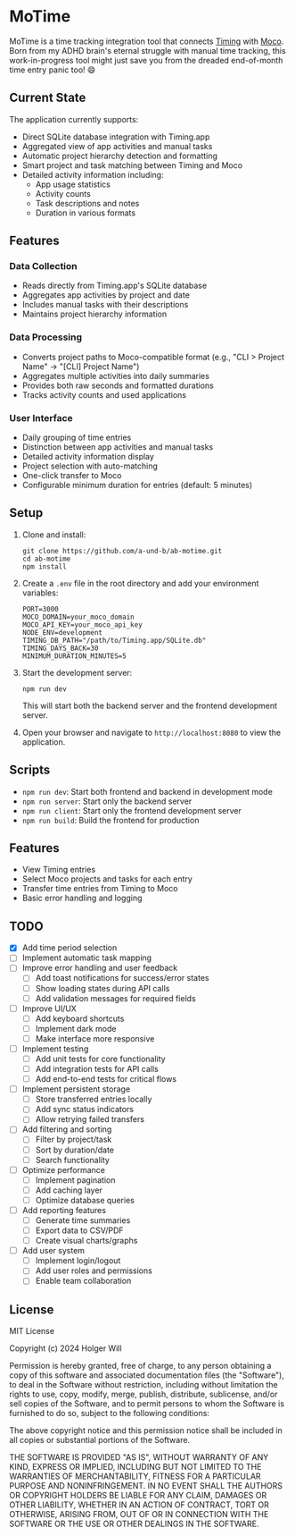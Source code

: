 # MoTime

MoTime is a time tracking integration tool that connects [Timing](https://timingapp.com/) with [Moco](https://www.mocoapp.com). Born from my ADHD brain's eternal struggle with manual time tracking, this work-in-progress tool might just save you from the dreaded end-of-month time entry panic too! 😄

## Current State

The application currently supports:
- Direct SQLite database integration with Timing.app
- Aggregated view of app activities and manual tasks
- Automatic project hierarchy detection and formatting
- Smart project and task matching between Timing and Moco
- Detailed activity information including:
  - App usage statistics
  - Activity counts
  - Task descriptions and notes
  - Duration in various formats

## Features

### Data Collection
- Reads directly from Timing.app's SQLite database
- Aggregates app activities by project and date
- Includes manual tasks with their descriptions
- Maintains project hierarchy information

### Data Processing
- Converts project paths to Moco-compatible format (e.g., "CLI > Project Name" → "[CLI] Project Name")
- Aggregates multiple activities into daily summaries
- Provides both raw seconds and formatted durations
- Tracks activity counts and used applications

### User Interface
- Daily grouping of time entries
- Distinction between app activities and manual tasks
- Detailed activity information display
- Project selection with auto-matching
- One-click transfer to Moco
- Configurable minimum duration for entries (default: 5 minutes)

## Setup

1. Clone and install:
   ```
   git clone https://github.com/a-und-b/ab-motime.git
   cd ab-motime
   npm install
   ```

2. Create a `.env` file in the root directory and add your environment variables:
   ```
   PORT=3000
   MOCO_DOMAIN=your_moco_domain
   MOCO_API_KEY=your_moco_api_key
   NODE_ENV=development
   TIMING_DB_PATH="/path/to/Timing.app/SQLite.db"
   TIMING_DAYS_BACK=30
   MINIMUM_DURATION_MINUTES=5
   ```

3. Start the development server:
   ```
   npm run dev
   ```

   This will start both the backend server and the frontend development server.

4. Open your browser and navigate to `http://localhost:8080` to view the application.

## Scripts

- `npm run dev`: Start both frontend and backend in development mode
- `npm run server`: Start only the backend server
- `npm run client`: Start only the frontend development server
- `npm run build`: Build the frontend for production

## Features

- View Timing entries
- Select Moco projects and tasks for each entry
- Transfer time entries from Timing to Moco
- Basic error handling and logging

## TODO

- [x] Add time period selection
- [ ] Implement automatic task mapping
- [ ] Improve error handling and user feedback
  - [ ] Add toast notifications for success/error states
  - [ ] Show loading states during API calls
  - [ ] Add validation messages for required fields
- [ ] Improve UI/UX
  - [ ] Add keyboard shortcuts
  - [ ] Implement dark mode
  - [ ] Make interface more responsive
- [ ] Implement testing
  - [ ] Add unit tests for core functionality
  - [ ] Add integration tests for API calls
  - [ ] Add end-to-end tests for critical flows
- [ ] Implement persistent storage
  - [ ] Store transferred entries locally
  - [ ] Add sync status indicators
  - [ ] Allow retrying failed transfers
- [ ] Add filtering and sorting
  - [ ] Filter by project/task
  - [ ] Sort by duration/date
  - [ ] Search functionality
- [ ] Optimize performance
  - [ ] Implement pagination
  - [ ] Add caching layer
  - [ ] Optimize database queries
- [ ] Add reporting features
  - [ ] Generate time summaries
  - [ ] Export data to CSV/PDF
  - [ ] Create visual charts/graphs
- [ ] Add user system
  - [ ] Implement login/logout
  - [ ] Add user roles and permissions
  - [ ] Enable team collaboration

## License

MIT License

Copyright (c) 2024 Holger Will

Permission is hereby granted, free of charge, to any person obtaining a copy
of this software and associated documentation files (the "Software"), to deal
in the Software without restriction, including without limitation the rights
to use, copy, modify, merge, publish, distribute, sublicense, and/or sell
copies of the Software, and to permit persons to whom the Software is
furnished to do so, subject to the following conditions:

The above copyright notice and this permission notice shall be included in all
copies or substantial portions of the Software.

THE SOFTWARE IS PROVIDED "AS IS", WITHOUT WARRANTY OF ANY KIND, EXPRESS OR
IMPLIED, INCLUDING BUT NOT LIMITED TO THE WARRANTIES OF MERCHANTABILITY,
FITNESS FOR A PARTICULAR PURPOSE AND NONINFRINGEMENT. IN NO EVENT SHALL THE
AUTHORS OR COPYRIGHT HOLDERS BE LIABLE FOR ANY CLAIM, DAMAGES OR OTHER
LIABILITY, WHETHER IN AN ACTION OF CONTRACT, TORT OR OTHERWISE, ARISING FROM,
OUT OF OR IN CONNECTION WITH THE SOFTWARE OR THE USE OR OTHER DEALINGS IN THE
SOFTWARE.
